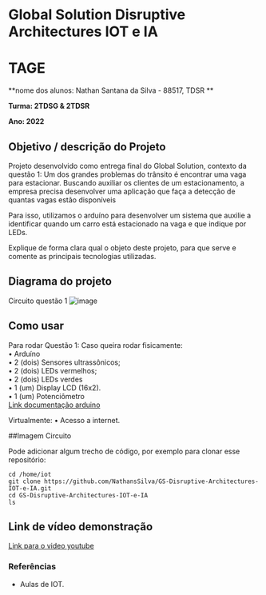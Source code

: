 # Global Solution Disruptive Architectures IOT e IA

# TAGE

**nome dos alunos: Nathan Santana da Silva - 88517, TDSR ** 

**Turma: 2TDSG & 2TDSR**

**Ano: 2022**

## Objetivo / descrição do Projeto

Projeto desenvolvido como entrega final do Global Solution, contexto da questão 1:
Um dos grandes problemas do trânsito é encontrar uma vaga para estacionar. Buscando auxiliar os clientes de um estacionamento, a empresa precisa desenvolver uma aplicação que faça a detecção de quantas vagas estão disponíveis

Para isso, utilizamos o arduíno para desenvolver um sistema que auxilie a identificar quando um carro está estacionado na vaga e que indique por LEDs.

Explique de forma clara qual o objeto deste projeto, para que serve e comente as principais tecnologias utilizadas. 

## Diagrama do projeto

Circuito questão 1
![image](https://user-images.githubusercontent.com/61067852/200679448-7cf55813-3ab7-45b9-b3d6-cb216a15cf65.png)


## Como usar 

Para rodar
Questão 1:
Caso queira rodar fisicamente:  
• Arduíno  
• 2 (dois) Sensores ultrassônicos;  
• 2 (dois) LEDs vermelhos;  
• 2 (dois) LEDs verdes  
• 1 (um) Display LCD (16x2).  
• 1 (um) Potenciômetro  
[Link documentação arduino](https://docs.arduino.cc)

Virtualmente:
• Acesso a internet.


##Imagem Circuito




Pode adicionar algum trecho de código, por exemplo para clonar esse repositório:

    cd /home/iot
    git clone https://github.com/NathansSilva/GS-Disruptive-Architectures-IOT-e-IA.git
    cd GS-Disruptive-Architectures-IOT-e-IA
    ls

## Link de vídeo demonstração

[Link para o video youtube](https://www.youtube.com/watch?v=xva71wynxS0)


### Referências 

* Aulas de IOT.
